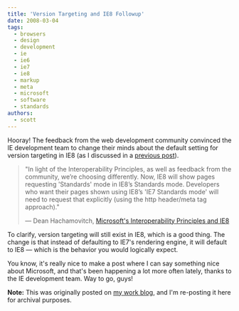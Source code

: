 ```yaml
---
title: 'Version Targeting and IE8 Followup'
date: 2008-03-04
tags:
  - browsers
  - design
  - development
  - ie
  - ie6
  - ie7
  - ie8
  - markup
  - meta
  - microsoft
  - software
  - standards
authors:
  - scott
---
```


Hooray! The feedback from the web development community convinced the IE development team to change their minds about the default setting for version targeting in IE8 (as I discussed in a [previous post](/version-targeting-and-ie8/)).

> "In light of the Interoperability Principles, as well as feedback from the community, we’re choosing differently. Now, IE8 will show pages requesting 'Standards' mode in IE8’s Standards mode. Developers who want their pages shown using IE8’s 'IE7 Standards mode' will need to request that explicitly (using the http header/meta tag approach)."
>
> — Dean Hachamovitch, [Microsoft's Interoperability Principles and IE8](http://blogs.msdn.com/ie/archive/2008/03/03/microsoft-s-interoperability-principles-and-ie8.aspx)

To clarify, version targeting will still exist in IE8, which is a good thing. The change is that instead of defaulting to IE7's rendering engine, it will default to IE8 — which is the behavior you would logically expect.

You know, it's really nice to make a post where I can say something nice about Microsoft, and that's been happening a lot more often lately, thanks to the IE development team. Way to go, guys!

**Note:** This was originally posted on [my work blog](http://blogs.popart.com/scott-vandehey/), and I'm re-posting it here for archival purposes.
